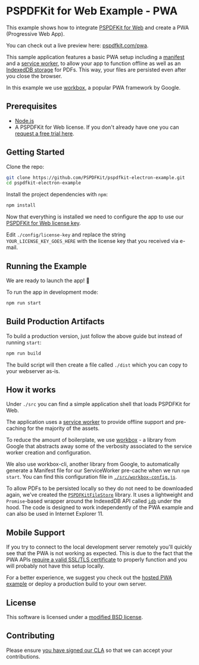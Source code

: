 # PSPDFKit for Web Example - PWA

This example shows how to integrate [PSPDFKit for Web](https://pspdfkit.com/web/) and create a PWA (Progressive Web App).

You can check out a live preview here: [pspdfkit.com/pwa](https://pspdfkit.com/pwa/).

This sample application features a basic PWA setup including a [manifest](src/manifest.js) and a [service worker](src/serviceWorker.js), to allow your app to function offline as well as an [IndexedDB storage](src/scripts/PSPDFKitFileStorage.js) for PDFs. This way, your files are persisted even after you close the browser.

In this example we use [workbox](https://github.com/GoogleChrome/workbox), a popular PWA framework by Google.

## Prerequisites

- [Node.js](http://nodejs.org/)
- A PSPDFKit for Web license. If you don't already have one you can [request a free trial here](https://pspdfkit.com/try/).

## Getting Started

Clone the repo:

```bash
git clone https://github.com/PSPDFKit/pspdfkit-electron-example.git
cd pspdfkit-electron-example
```

Install the project dependencies with `npm`:

```bash
npm install
```

Now that everything is installed we need to configure the app to use our [PSPDFKit for Web license key](https://pspdfkit.com/guides/web/current/standalone/integration).

Edit `./config/license-key` and replace the string `YOUR_LICENSE_KEY_GOES_HERE` with the license key that you received via e-mail.

## Running the Example

We are ready to launch the app! 🎉

To run the app in development mode:

```bash
npm run start
```

## Build Production Artifacts

To build a production version, just follow the above guide but instead of running `start`:

```bash
npm run build
```

The build script will then create a file called `./dist` which you can copy to your webserver as-is.

## How it works

Under `./src` you can find a simple application shell that loads PSPDFKit for Web.

The application uses a [service worker](src/serviceWorker.js) to provide offline support and pre-caching for the majority of the assets.

To reduce the amount of boilerplate, we use [workbox](https://github.com/GoogleChrome/workbox) - a library from Google that abstracts away some of the verbosity associated to the service worker creation and configuration.

We also use workbox-cli, another library from Google, to automatically generate a Manifest file for our ServiceWorker pre-cache when we run `npm start`. You can find this configuration file in [`./src/workbox-config.js`](src/workbox-config.js).

To allow PDFs to be persisted locally so they do not need to be downloaded again, we've created the [`PSPDFKitFileStore`](src/scripts/PSPDFKitFileStore.js) library. It uses a lightweight and `Promise`-based wrapper around the IndexedDB API called [`idb`](https://github.com/jakearchibald/idb) under the hood. The code is designed to work independently of the PWA example and can also be used in Internet Explorer 11.

## Mobile Support

If you try to connect to the local development server remotely you'll quickly see that the PWA is not working as expected. This is due to the fact that the PWA APIs [require a valid SSL/TLS certificate](https://developers.google.com/web/progressive-web-apps/checklist) to properly function and you will probably not have this setup locally.

For a better experience, we suggest you check out the [hosted PWA example](https://pspdfkit.com/pwa/) or deploy a production build to your own server.

## License

This software is licensed under a [modified BSD license](LICENSE).

## Contributing

Please ensure [you have signed our CLA](https://pspdfkit.com/guides/web/current/miscellaneous/contributing/) so that we can accept your contributions.
